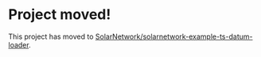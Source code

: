 # Project moved!

This project has moved to [SolarNetwork/solarnetwork-example-ts-datum-loader](https://github.com/SolarNetwork/solarnetwork-example-ts-datum-loader).

